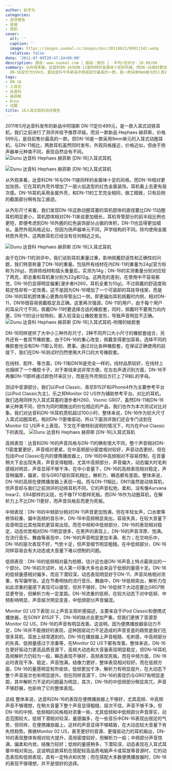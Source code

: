 ```yaml
---
author: 赵宇为
categories:
- 测评报告
- 音频
- 耳机
cover:
  alt: ''
  caption: ''
  image: https://images.soomal.cc/images/doc/20110622/00011542.webp
  relative: false
date: '2011-07-09T20:47:24+08:00'
description: 源自：www.soomal.com | 版权：原创 |  平均/总评分：10.00/60
summary: 从外观来看，达音科DN-16与DN-11是同样的金属味十足的风格，而DN-16相对更加张扬，它在耳机外壳外增加了一层火焰造型的红色金属装饰，耳机看上去更有层次感。赫菲斯
  DN-16定价为599元，是达音科今年新品中目前定价最高的一款，是一款采用9mm单元的入耳式动圈耳机，与同期发布的DN-11动铁耳机，会有怎样不同？
tags:
- DN-16
- 入耳式
- 达音科
- 赫菲斯
- Dunu
- 动圈
title: 16入耳式耳机测评报告
---
```


2011年5月达音科发布的新品中阿瑞斯 DN-11定价499元，是一款入耳式动铁耳机，我们之前进行了测评并给予推荐评级。而另一款新品 Hephaes 赫菲斯，价格599元，是目前售价最高的一款。但DN-16是一款采用9mm单元的入耳式动圈耳机，与DN-11相比，两款耳机虽然同时发布，外观风格接近，价格近似，但由于扬声器单元种类不同，表现自然会有不同。
![Dunu 达音科 Hephaes 赫菲斯 [DN-16]入耳式耳机](https://images.soomal.cc/images/doc/20110622/00011537.webp)




![Dunu 达音科 Hephaes 赫菲斯 [DN-16]入耳式耳机](https://images.soomal.cc/images/doc/20110622/00011538.webp)




从外观来看，达音科DN-16与DN-11是同样的金属味十足的风格，而DN-16相对更加张扬，它在耳机外壳外增加了一层火焰造型的红色金属装饰，耳机看上去更有层次感。DN-16耳机采用金属外壳，和DN-11的工艺完全相同，做工精致，只有后侧的截面部分稍有加工痕迹。

从外形尺寸来看，我们发现DN-16这款动圈耳塞的耳机腔体的直径要比DN-11动圈耳机明显更小，耳机腔体相对DN-11来说更加细长，耳机导管部分的前半段比例也更短，即便考虑到DN-16外圈的红色装饰部分占据的体积，DN-11也显得更加细长。虽然外观风格近似，但因为扬声器单元不同，声学结构的不同。除均使用金属材质外壳外，这两款耳机已经没有任何相近之处。

![Dunu 达音科 Hephaes 赫菲斯 [DN-16]入耳式耳机](https://images.soomal.cc/images/doc/20110622/00011541.webp)




由于在DN-11的测评中，我们谈到耳机重量过重，影响佩戴舒适性和正确性的问题，我们特意称量了DN-16的重量。包括所有线材在内DN-11的重量为24g[官方标称为26g]，而排除线材和插头重量后，实测为14g；DN-16的实测重量分别对应轻了两克，即总重和耳机重分别为22g和12g。这两克的差别，在使用中不容易察觉，DN-16仍显得明显偏重[漫步者H260，耳机全重为10g]，不过佩戴的舒适度和稳定性却有一定改善。这不是因为DN-16增加了一个可装卸的耳挂导线架，而是DN-16的耳机腔体重心更靠向导管出口一侧，即更偏向耳机佩戴时内侧，相对DN-11，DN16很容易佩戴稳定且正确。这里再次强调，DN-11的用户，由于每个用户的耳朵尺寸不同，佩戴DN-11时要选择合适的橡胶套，同时，佩戴时不要用力向内塞，DN-11的设计较特别，塞入较深会让橡胶套变形，导致声音明显不正确。
![Dunu 达音科 Hephaes 赫菲斯 [DN-16]入耳式耳机-附赠的硅胶套](https://images.soomal.cc/images/doc/20110622/00011544.webp)




DN-16同样提供了大中小三种外形尺寸，2种不同开口大小尺寸的橡胶套组合，另外还有一套双节橡胶套。由于DN-16的重心改变，佩戴变得更加容易，选择不同的橡胶套也没有DN-11那么苛刻、费事。通过对比各种橡胶套，在保证正确使用的前提下，我们在DN-16测试时仍然使用大开口的大号橡胶套。

在线材、配件、等方面，DN-11和DN16是完全一样的，线材品质较好，在线材上也捆绑了一个橡胶卡子，对于束线来说非常方便。在左右声道识别方面，DN-16不再像DN-11那样通过颜色环来区分，而是在外壳侧后方打上了R和L的字母。

测试中音源部分，我们以iPod Classic、索尼B152F和iPhone4作为主要参考平台[以iPod Classic为主]，乐之邦Monitor 02 US作为辅助参考平台。对比的耳机，我们选用同样为入耳式耳塞的漫步者H260、Vsonic GR07，虽然DN-11和DN-16单元种类不同，但作为同时期推出的价位相近的产品，我们也作为本次测试对比对象。我们对达音科DN-16耳机煲机超过100小时，整体来说，DN-16作为较大尺寸入耳式动圈耳机，相对DN-11更难驱动，所以下面测评我们还会专门谈到在Monitor 02 US声卡上表现，下文在不做特别说明的情况下，均为在iPod Classic下的表现。
![Dunu 达音科 Hephaes 赫菲斯 [DN-16]入耳式耳机](https://images.soomal.cc/images/doc/20110622/00011542.webp)




高频表现：达音科DN-16的声音风格与DN-11的确有很大不同，整个声音相对DN-11密度要更好，声音相对更紧，在中高频部分密度相对较好，声音动态更好。但在包括iPod Classic在内的便携播放器上，DN-16的中高频相对不容易控制，在音量稍大下会出现失真，声音变得粗糙，尤其中高频部分，声音偏大，动态偏大时毛刺感相对明显，声音显得不够干净。在中小音量下，DN-16的高频表现相对稳定，声音稍偏厚，偏紧，但与GR07级别耳机相比，解析力、瞬态都有差距。整体来说，DN-16的高频在便携播放器上表现一般。而与DN-11相比，DN11虽然是动铁耳机，但声音却与我们之前测评的动铁耳机不同，它的声音松弛，柔和，没有像Aurvana Inear2、ER4那样的尖锐，也不像TF10那样死板。而DN-16作为动圈耳机，在解析力上不比DN-11更好，而声音风格反而更为死板。

中频表现：DN-16的中频部分相对DN-11声音更加饱满，但在年轻女声，口水歌等修饰较重、偏中高频的音乐中，DN-16中高频稍显突出，容易失真，在较大音量下齿音明显比其他耳机更容易出现。而在中频和中低频部分，DN-16的表现相对稳定，动态优势相对DN-11明显很多，在男声的表现上，DN-16的声音浑厚、饱满。在流行音乐、舞曲等表现中，DN-16的声音明显更加丰满、有力；在交响乐中，DN-16的层次表现不好，气势十足，但声音细节明显粗糙。在中低频部分，DN-16同样容易会有大动态或大音量下难以控制的问题。

低频表现：DN-16的低频相对最为抢眼，估计这也是DN-16声音上特点最突出的一个部分。DN-16初次试听，给人第一印象大多也会来自于低频的量感十足。DN-16的低频量感相对偏多，而且下潜较深，动态表现明显好于DN-11，声音风格相对浓重，有写偏夸张。这在节奏明快的流行音乐、舞曲中，DN-16低频突出，解析力在如此浓重的量感下表现可以接受，但并不够好。DN-16低频下大动态要比GR07明显更夸张，但解析力有一定差距。DN-16浓重的低频，在较大动态下对中低频、中频影响明显，声音层次明显变差，中低频部分声音偏混。

Monitor 02 US下表现:以上声音主观听感描述，主要来自于iPod Classic和便携式播放器，在SONY B152F下，DN-16的缺点会更加严重。但我们更换了音源至Monitor 02 US，DN-16的声音有明显改善。这说明，因为便携播放器驱动力不足，DN-16并不能很好的表现，这种因驱动力不足造成的声音变差的趋势是我们在很多耳机、耳放上经常遇到的。DN-16在播放器上声音粗糙、毛刺感，中高频部分的失真、低频量感过于浓重等，在Monitor 02 US下都有改善。整体来说，DN-16在更好驱动力更高品质音源下，高频大动态和大音量表现明显稳定，但DN-16耳机高频解析力仍较为一般，瞬态表现不够好，高频表现死板。而在中频方面，DN-16此时表现干净、稳定，声音饱满，结像力更好，整体表现相对较好。而在低频方面，DN-16的量感明显有所收敛，低频更加干净，解析力有明显提升，在大动态下整个声音层次也有明显提升。但在同样音源下，DN-16的表现仍与GR07有明显差距，其中解析力不足的问题最为明显，其次，DN-16的中低频部分稍显突兀，声音不够舒展，也影响了它的整体表现。

总结
整体来说，达音科DN-16的表现在便携播放器上不够好，尤其高频、中高频声音不够理想，在稍大音量下整个声音显得粗糙，层次不佳，声音不够干净。但DN-16的中频、低频相的风格相对浓重一些，尤其低频和中低频部分声音厚实，动态范围较大，低频下潜相对较深，量感偏多，在一些音乐中DN-16表现出很足的气势，但同样，在便携播放器上，这样的声音显得不够精致，在大动态较大音量下有失控趋势。换做Monitor 02 US，甚至更好的音源、更强驱动力的耳机输出，DN-16的表现整体有相对较大提升，高频密度较好，但解析力一般；中频部分声音饱满，偏柔和内敛，结像力较好；低频的量感稍多，下潜较深，动态表现在入耳式耳塞中相对突出。这说明这款耳机在搭配较高品质电脑声卡或耳放等音源时，它的动态表现和低频表现，具有一定特点和优势；而在搭配大多数便携播放器时，DN-16的表现不够理想，并不是很好的选择。